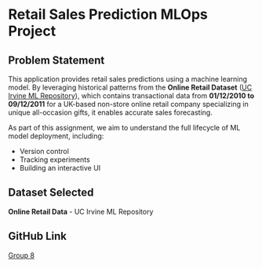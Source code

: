 # Retail Sales Prediction MLOps Project

## Problem Statement
This application provides retail sales predictions using a machine learning model. By leveraging historical patterns from the **Online Retail Dataset** ([UC Irvine ML Repository](https://archive.ics.uci.edu/dataset/352/online+retail)), which contains transactional data from **01/12/2010 to 09/12/2011** for a UK-based non-store online retail company specializing in unique all-occasion gifts, it enables accurate sales forecasting. 

As part of this assignment, we aim to understand the full lifecycle of ML model deployment, including:
- Version control
- Tracking experiments
- Building an interactive UI

## Dataset Selected
**Online Retail Data** - UC Irvine ML Repository

## GitHub Link
[Group 8](#)
